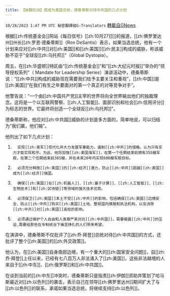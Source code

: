```yaml
---
title: 【秘翻在线】若成为美国总统，德桑蒂斯对待中共国的几点计划
---
```

`10/28/2023 1:47 PM UTC 秘密翻譯組G-Translators` [轉載自GNews](https://gnews.org/articles/1892388)

根据[[zh:传统基金会]]网站《每日信号》[[zh:10月27日]]的报道，[[zh:佛罗里达州]]州长[[zh:罗恩·德桑蒂斯]]（Ron DeSantis）表示，如果当选总统，他有一个计划来应对[[zh:中共]]对[[zh:美国]]和[[zh:美国]][[zh:民主]]构成的威胁，称该威胁不亚于“全球反[[zh:乌托邦]]”（Global Dystopia）。

周五，在[[zh:华盛顿]]特区由“[[zh:传统基金会]]”和“[[zh:大纪元时报]]”举办的“领导授权系列”（ Mandate for Leadership Series）演讲活动中，德桑蒂斯说：“[[zh:中共]]构成的威胁现在需要我们给予主要关注和重视”，[[zh:中国]]是[[zh:美国]]“在我们有生之年要面对的第一个真正的对等竞争对手”。

他警告说：“一个由[[zh:中国共产党]]主宰的世界将向全世界输出他们的独裁理念。这将是一个以互联网警察、[[zh:人工智能]]、面部识别和社会[[zh:信用评分]]为标志的世界。它最终将创造一个全球反[[zh:乌托邦]]”。

德桑蒂斯称，他应对[[zh:中共国]]威胁的计划是多方面的，简单地说，可以归结为“我们赢，他们输”。

他列出了如下几点计划：

1.       实现[[zh:美军]]现代化并大力发展军事能力，遏制[[zh:中共]]的侵略。认为只有实力才能实现和平。为此，他将加强[[zh:美国海军]]，在第一个任期结束前拥有355艘军舰，在第二个任期结束前385艘，并在未来20年内实现600艘军舰目标。

2.       必须充分释放[[zh:美国]]的[[zh:经济]]潜力，防止[[zh:中共]]超越[[zh:美国]]成为[[zh:经济]]强国。

3.       确保[[zh:美国]]在[[zh:机器人]]、[[zh:量子计算]]、[[zh:人工智能]]、[[zh:生物技术]]和[[zh:区块链]]等领域的强大技术优势。 

4.       必须保卫[[zh:美国]]本土不受[[zh:中共]]的影响，包括确保[[zh:美国]]边境安全、防止[[zh:中共]]购买[[zh:美国]]土地、整顿国内情报和执法机构，以及消除[[zh:中共]]对[[zh:美国]]高校的影响。

5.       必须通过维护个人自由和人类尊严来对抗[[zh:中共国]]。需要揭露[[zh:中共]]的压迫,需要给那些在专制统治下痛苦挣扎的人们带来希望。

在演讲中，德桑蒂斯不仅批评了[[zh:乔·拜登]]总统对待[[zh:中共国]]的方式，还批评了整个[[zh:美国]]的[[zh:外交政策]]。

他认为，在[[zh:美国]]自身南部边境，有一个重大的[[zh:国家安全问题]]，自[[zh:乔·拜登]]上任以来，已经有七八百万人非法涌入了[[zh:美国]]，这些非法越境的人来自于[[zh:中东]]、[[zh:俄罗斯]]和[[zh:中共国]]。

在谈到当前的[[zh:中东]]冲突时，德桑蒂斯只是指责[[zh:伊朗]]资助并策划了哈马斯最近对[[zh:以色列]]的袭击，表示自己在领导[[zh:佛罗里达州]]期间扩大了与[[zh:以色列]]的联系，承诺如果当选总统，将继续支持[[zh:以色列]]。
